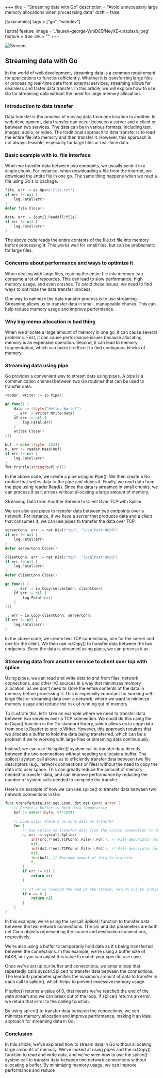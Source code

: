 +++
title = "Streaming data with Go"
description = "Avoid unnecessary large memory allocations when processsing data"
draft = false

[taxonomies]
tags = ["go", "webdev"]

[extra]
feature_image = './lauren-george-WmD8EfNeyXE-unsplash.jpeg'
feature = true
link = ""
+++

![Streams](lauren-george-WmD8EfNeyXE-unsplash.jpeg)

## Streaming data with Go

In the world of web development, streaming data is a common requirement for applications to function efficiently. Whether it is transferring large files or processing real-time data from external services, streaming allows for seamless and faster data transfer. In this article, we will explore how to use Go for streaming data without the need for large memory allocation.

### Introduction to data transfer

Data transfer is the process of moving data from one location to another. In web development, data transfer can occur between a server and a client or between two services. The data can be in various formats, including text, images, audio, or video. The traditional approach to data transfer is to read the entire file into memory and then transfer it. However, this approach is not always feasible, especially for large files or real-time data.

### Basic example with io. file interface

When we transfer data between two endpoints, we usually send it in a single chunk. For instance, when downloading a file from the internet, we download the entire file in one go. The same thing happens when we read a file using Go's io package.

```go
file, err := os.Open("file.txt")
if err != nil {
    log.Fatal(err)
}
defer file.Close()

data, err := ioutil.ReadAll(file)
if err != nil {
    log.Fatal(err)
}
```

The above code reads the entire contents of the file.txt file into memory before processing it. This works well for small files, but can be problematic for large files.

### Concerns about performance and ways to optimize it

When dealing with large files, reading the entire file into memory can consume a lot of resources. This can lead to slow performance, high memory usage, and even crashes. To avoid these issues, we need to find ways to optimize the data transfer process.

One way to optimize the data transfer process is to use streaming. Streaming allows us to transfer data in small, manageable chunks. This can help reduce memory usage and improve performance.

### Why big memo allocation is bad thing

When we allocate a large amount of memory in one go, it can cause several problems. First, it can cause performance issues because allocating memory is an expensive operation. Second, it can lead to memory fragmentation, which can make it difficult to find contiguous blocks of memory.

### Streaming data using pipe

Go provides a convenient way to stream data using pipes. A pipe is a communication channel between two Go routines that can be used to transfer data.

```go
reader, writer := io.Pipe()

go func() {
    data := []byte("Hello, World!")
    _, err := writer.Write(data)
    if err != nil {
        log.Fatal(err)
    }
    writer.Close()
}()

buf := make([]byte, 1024)
n, err := reader.Read(buf)
if err != nil {
    log.Fatal(err)
}
fmt.Println(string(buf[:n]))
```

In the above code, we create a pipe using io.Pipe(). We then create a Go routine that writes data to the pipe and closes it. Finally, we read data from the pipe using reader.Read(). Since the data is streamed in small chunks, we can process it as it arrives without allocating a large amount of memory.

Streaming Data from Another Service to Client Over TCP with Splice

We can also use pipes to transfer data between two endpoints over a network. For instance, if we have a server that produces data and a client that consumes it, we can use pipes to transfer the data over TCP.

```go
serverConn, err := net.Dial("tcp", "localhost:8000")
if err != nil {
    log.Fatal(err)
}
defer serverConn.Close()

clientConn, err := net.Dial("tcp", "localhost:9000")
if err != nil {
    log.Fatal(err)
}
defer clientConn.Close()

go func() {
    _, err := io.Copy(serverConn, clientConn)
    if err != nil {
        log.Fatal(err)
    }
}()

_, err = io.Copy(clientConn, serverConn)
if err != nil {
    log.Fatal(err)
}
```

In the above code, we create two TCP connections, one for the server and one for the client. We then use io.Copy() to transfer data between the two endpoints. Since the data is streamed using pipes, we can process it as

### Streaming data from another service to client over tcp with splice

Using pipes, we can read and write data to and from files, network connections, and other I/O sources in a way that minimizes memory allocation, as we don't need to store the entire contents of the data in memory before processing it. This is especially important for working with large files or streaming data over a network, where we want to minimize memory usage and reduce the risk of running out of memory.

To illustrate this, let's take an example where we need to transfer data between two services over a TCP connection. We could do this using the io.Copy() function in the Go standard library, which allows us to copy data from one io.Reader to one io.Writer. However, this approach requires that we allocate a buffer to hold the data being transferred, which can be a problem if we're working with large files or streaming data continuously.

Instead, we can use the splice() system call to transfer data directly between the two connections without needing to allocate a buffer. The splice() system call allows us to efficiently transfer data between two file descriptors (e.g., network connections or files) without the need to copy the data into user space. This can greatly reduce the amount of memory needed to transfer data, and can improve performance by reducing the number of system calls needed to complete the transfer.

Here's an example of how we can use splice() to transfer data between two network connections in Go:

```go
func transferData(src net.Conn, dst net.Conn) error {
    // Create a buffer to hold data temporarily
    buf := make([]byte, 64*1024)
    
    // Loop until there's no more data to transfer
    for {
        // Use splice to transfer data from the source connection to the destination connection
        n, err := syscall.Splice(
            int(src.(*net.TCPConn).File().Fd()), // File descriptor for the source connection
            nil,
            int(dst.(*net.TCPConn).File().Fd()), // File descriptor for the destination connection
            nil,
            len(buf), // Maximum amount of data to transfer
            0,
        )
        if err != nil {
            return err
        }
        
        // If we've reached the end of the stream, return nil to indicate that the transfer completed successfully
        if n == 0 {
            return nil
        }
    }
}
```

In this example, we're using the syscall.Splice() function to transfer data between the two network connections. The src and dst parameters are both net.Conn objects representing the source and destination connections, respectively.

We're also using a buffer to temporarily hold data as it's being transferred between the connections. In this example, we're using a buffer size of 64KB, but you can adjust this value to match your specific use case.

Once we've set up our buffer and connections, we enter a loop that repeatedly calls syscall.Splice() to transfer data between the connections. The len(buf) parameter specifies the maximum amount of data to transfer in each call to splice(), which helps to prevent excessive memory usage.

If splice() returns a value of 0, that means we've reached the end of the data stream and we can break out of the loop. If splice() returns an error, we return that error to the calling function.

By using splice() to transfer data between the connections, we can minimize memory allocation and improve performance, making it an ideal approach for streaming data in Go.

### Conclusion

In this article, we've explored how to stream data in Go without allocating large amounts of memory. We've looked at using pipes and the io.Copy() function to read and write data, and we've seen how to use the splice() system call to transfer data between two network connections without allocating a buffer. By minimizing memory usage, we can improve performance and reduce